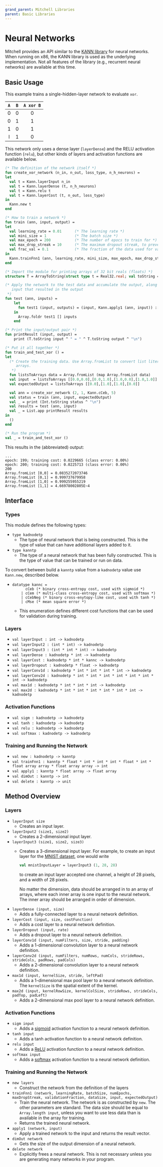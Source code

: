```yaml
---
grand_parent: Mitchell Libraries
parent: Basic Libraries
---
```

# Neural Networks

Mitchell provides an API similar to the
[KANN library](https://github.com/attractivechaos/kann/blob/master/doc/01user.md)
for neural networks.
When running on x86, the KANN library is used as the underlying implementation.
Not all features of the library (e.g., recurrent neural networks) are available
at this time.

## Basic Usage

This example trains a single-hidden-layer network to evaluate `xor`.

| `A` | `B` | `A xor B` |
|:---:|:---:|:---------:|
|   0 |   0 |         0 |
|   0 |   1 |         1 |
|   1 |   0 |         1 |
|   l |   1 |         0 |

This network only uses a dense layer (`layerDense`) and the RELU activation
function (`relu`), but other kinds of layers and activation functions are
available below.

```sml
(* The definition of the network itself *)
fun create_xor_network (n_in, n_out, loss_type, n_h_neurons) =
let
  val t = Kann.layerInput n_in
  val t = Kann.layerDense (t, n_h_neurons)
  val t = Kann.relu t
  val t = Kann.layerCost (t, n_out, loss_type)
in
  Kann.new t
end

(* How to train a network *)
fun train (ann, input, output) =
let
  val learning_rate = 0.01      (* The learning rate *)
  val mini_size = 1             (* The batch size *)
  val max_epoch = 200           (* The number of epocs to train for *)
  val max_drop_streak = 10      (* The maximum dropout streak, to prevent overtraining *)
  val frac_val = 0.1            (* The fraction of the data used for validation *)
in
  Kann.trainFnn1 (ann, learning_rate, mini_size, max_epoch, max_drop_streak, frac_val, Array.length input, input, output)
end

(* Import the module for printing arrays of 32 bit reals (floats) *)
structure T = ArrayToString(struct type t = Real32.real; val toString = Real32.toString end)

(* Apply the network to the test data and accumulate the output, along with the
   input that resulted in the output
 *)
fun test (ann, inputs) =
    let
      fun test1 (input, outputs) = (input, Kann.apply1 (ann, input)) :: outputs
    in
      Array.foldr test1 [] inputs
    end

(* Print the input/output pair *)
fun printResult (input, output) =
    print (T.toString input ^ " = " ^ T.toString output ^ "\n")

(* Put it all together *)
fun train_and_test_xor () =
let
  (* Create the training data. Use Array.fromList to convert list literals to
     arrays.
   *)
  fun listsToArrays data = Array.fromList (map Array.fromList data)
  val input  = listsToArrays [[0.0,0.0],[0.0,1.0],[1.0,0.0],[1.0,1.0]]
  val expectedOutput = listsToArrays [[0.0],[1.0],[1.0],[0.0]]

  val ann = create_xor_network (2, 1, Kann.cCeb, 5)
  val status = train (ann, input, expectedOutput)
  val _ = print (Int.toString status ^ "\n")
  val results = test (ann, input)
  val _ = List.app printResult results
in
  ()
end

(* Run the program *)
val _ = train_and_test_xor ()
```

This results in the (abbreviated) output:

```
...
epoch: 199; training cost: 0.0229665 (class error: 0.00%)
epoch: 200; training cost: 0.0225713 (class error: 0.00%)
200
Array.fromList [0,0] = 0.0835272073746
Array.fromList [0,1] = 0.999737679958
Array.fromList [1,0] = 0.999255955219
Array.fromList [1,1] = 4.66978002805E~4
```

## Interface

### Types

This module defines the following types:

- `type kadnodetp`
  - The type of neural network that is being constructed. This is the type of
    value that can have additional layers added to it.
- `type kanntp`
  - The type of a neural network that has been fully constructed. This is the
    type of value that can be trained or run on data.

To convert between build a `kanntp` value from a `kadnodetp` value use `Kann.new`,
described below.

-
    ```
    datatype kannc =
          cCeb (* binary cross-entropy cost, used with sigmoid *)
        | cCem (* multi-class cross-entropy cost, used with softmax *)
        | cCebNeg (* binary cross-enytopy-like cost, used with tanh *)
        | cMse (* mean square error *)
    ```

  - This enumeration defines different cost functions that can be used for
    validation during training.

### Layers

- `val layerInput : int -> kadnodetp`
- `val layerInput2 : (int * int) -> kadnodetp`
- `val layerInput3 : (int * int * int) -> kadnodetp`
- `val layerDense : kadnodetp * int -> kadnodetp`
- `val layerCost : kadnodetp * int * kannc -> kadnodetp`
- `val layerDropout : kadnodetp * float -> kadnodetp`
- `val layerConv1d : kadnodetp * int * int * int * int -> kadnodetp`
- `val layerConv2d : kadnodetp * int * int * int * int * int * int * int -> kadnodetp`
- `val max1d : kadnodetp * int * int * int -> kadnodetp`
- `val max2d : kadnodetp * int * int * int * int * int * int -> kadnodetp`

### Activation Functions

- `val sigm : kadnodetp -> kadnodetp`
- `val tanh : kadnodetp -> kadnodetp`
- `val relu : kadnodetp -> kadnodetp`
- `val softmax : kadnodetp -> kadnodetp`

### Training and Running the Network

- `val new : kadnodetp -> kanntp`
- `val trainFnn1 : kanntp * float * int * int * int * float * int * float array array * float array array -> int`
- `val apply1 : kanntp * float array -> float array`
- `val dimOut : kanntp -> int`
- `val delete : kanntp -> unit`

## Method Overview

### Layers

- `layerInput size `
  - Creates an input layer.
- `layerInput2 (size1, size2) `
  - Creates a 2-dimensional input layer.
- `layerInput3 (size1, size2, size3) `
  - Creates a 3-dimensional input layer. For example, to create an input layer
    for the [MNIST dataset](https://en.wikipedia.org/wiki/MNIST_database), one
    would write
    ```sml
    val mnistInputLayer = layerInput3 (1, 28, 28)
    ```
    to create an input layer accepted one channel, a height of 28 pixels, and a
    width of 28 pixels.

    No matter the dimension, data should be arranged in to an array of arrays,
    where each inner array is one input to the neural network. The inner array
    should be arranged in order of dimension. <!-- TODO explain this better. -->
- `layerDense (input, size)`
  - Adds a fully-connected layer to a neural network definition.
- `layerCost (input, size, costFunction)`
  - Adds a cost layer to a neural network definition.
- `layerDropout (input, rate)`
  - Adds a dropout layer to a neural network definition.
- `layerConv1d (input, numFilters, size, stride, padding)`
  - Adds a 1-dimensional convolution layer to a neural network definition.
- `layerConv2d (input, numFilters, numRows, numCols, strideRows, strideCols, padRows, padCols)`
  - Adds a 2-dimensional convolution layer to a neural network definition.
- `max1d (input, kernelSize, stride, leftPad)`
  - Adds a 1-dimensional max pool layer to a neural network definition. The
    `kernelSize` is the spatial extent of the kernel.
- `max2d (input, kernelRowSize, kernelColSize, strideRows, strideCols, padTop, padLeft)`
  - Adds a 2-dimensional max pool layer to a neural network definition.

### Activation Functions

- `sigm input`
  - Adds a [sigmoid](https://en.wikipedia.org/wiki/Sigmoid_function) activation
    function to a neural network definition.
- `tanh input`
  - Adds a tanh activation function to a neural network definition.
- `relu input`
  - Adds a [ReLU](https://en.wikipedia.org/wiki/Rectifier_(neural_networks))
    activation function to a neural network definition.
- `softmax input`
  - Adds a [softmax](https://en.wikipedia.org/wiki/Softmax_function) activation
    function to a neural network definition.

### Training and Running the Network

- `new layers`
  - Construct the network from the definition of the layers
- `trainFnn1 (network, learningRate, batchSize, numEpochs, maxDropStreak, validationFraction, dataSize, input, expectedOutput)`
  - Train the neural network. The network is as constructed by `new`. The other
    parameters are standard. The data size should be equal to `Array.length input`,
    unless you want to use less data than is available in the array for training.
  - Returns the trained neural network.
- `apply1 (network, input)`
  - Apply a trained network to the input and returns the result vector.
- `dimOut network`
  - Gets the size of the output dimension of a neural network.
- `delete network`
  - Explicitly frees a neural network. This is not necessary unless you are
    generating many networks in your program.
